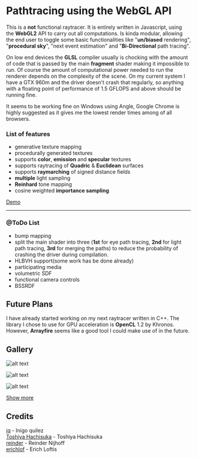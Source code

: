 # Pathtracing using the WebGL API

This is a **not** functional raytracer.
It is entirely written in Javascript, using the **WebGL2** API to carry out all computations.
Is kinda modular, allowing the end user to toggle some basic functionalities like "**un/biased** rendering", "**procedural sky**",
"next event estimation" and "**Bi-Directional** path tracing".

On low end devices the **GLSL** compiler usually is chocking with the amount of code
that is passed by the main **fragment** shader making it impossible to run.
Of course the amount of computational power needed to run the renderer depends on the complexity of the scene.
On my current system I have a GTX 960m and the driver doesn't crash that regularly, so anything with a floating point of performance of 1.5 GFLOPS and above should be running fine.

It seems to be working fine on Windows using Angle, Google Chrome is highly suggested as it gives me the lowest render times among
of all browsers.

### List of features
* generative texture mapping
* procedurally generated textures
* supports **color**, **emission** and **specular** textures
* supports raytracing of **Quadric** & **Euclidean** surfaces
* supports **raymarching** of signed distance fields
* **multiple** light sampling
* **Reinhard** tone mapping
* cosine weighted **importance sampling**

[Demo](https://cdn.rawgit.com/Mourtz/raytracer-0/e511aa60/index.html)

---

### @ToDo List
* bump mapping
* split the main shader into three (**1st** for eye path tracing, **2nd** for light path tracing, **3rd** for merging the paths) to reduce the probability of crashing the driver during compilation.
* HLBVH support(some work has be done already)
* participating media
* volumetric SDF
* functional camera controls
* BSSRDF

## Future Plans
I have already started working on my next raytracer written in C++. The library I chose to use for GPU acceleration is **OpenCL** 1.2 by Khronos.
However, **Arrayfire** seems like a good tool I could make use of in the future.

## Gallery
![alt text](https://lh3.googleusercontent.com/jTXK1CFNzp9Fg8qose2BI3qdcA1xQX1YAPDUekB7av0U4dfk777A1yy78dO1ibnvU-S4VSY0d2dOxuu6-O4g3KFd_nBECdUTmnXWKUv3Km2nxodMkS827Guhd9A_H4eOcxdzrtIS8T8I8C5xuYq20k_eUnZNNCuE6nCOLV5Ljsd9E28EFVTufcXEv4yByu4XNErTgAp_CYJIcr-_qDtNyRWwmkWSGn23iZ3h1R7wGRrXMu9aTv8vN4JEdQOfMpbgh7OKFE_I0QyU9QkEJEgwfBnbzpy3dg-7izfLb2M0oWVxAXQzIXrvIbTlc-657EPFC8MuWiA_skTwZHtfdC2n7-fXlGrPrdJqR-e1_Fsgfgm6wetNp90dmGepklehN66WH8ljT1Gxw5tKNNhhHRAH74zTJoJLOh13l3_Xo06ocE5ngBO4SUOX7e2U5mVloHk_M7F6z9DMJ_EJ3EIcYmYmNcaFnALkxoEhW9KwuULn0SGq_df3CKTn5dlfzy2ozH6u73l1tY3xfkIs-0rZIsOZ3fL1WIflwPtwyn0MP_Tc5SPknnJ1bfc6pU8n5moUmZ838NAMsNKFJsmhwOC9UsD83J5c1wJH2J4xaR6XASdo_WZZ1uDBgU4hE_Ka1GDPGc5DTBSkJO6C-8PY0UC76RNGX9dCQBPkBA8yezI=s936-no)

![alt text](https://lh3.googleusercontent.com/g3vbb8KmefWG8mxd1orXT0TauAkQAQenXuIHnN1sKt29lmzuT_FLnKdtmmtU-1w8brZqn0yXvRfE_b-vrLBXKmq9oVTJ9s1PEkrhwOOnLnL7bo7rLd1AJgpow1zoy3reEUAURux5eJO1dqQgSwBAiYXxnv-_03L1KGZsHw3fTUCc3rOKhFo8dvVa6uRMTmokfNIiIRLFpDK8QKuygLOka4i_au2_HEfLZmWtPtIaOPJMzWT9_jWhJ_lEz0HzF1HwZZR-8PkpGgNfPlvdM5syaFxEsCnHWg4dwep6yoUqHHSZaBb4MhCDx_LjNbPV89JQhhgkkDGqCewY2thD5sk2P0LfDgMv4lbR-S5iKi3YR0RxFh2iOS0TCNMW6BYFHr65jUf2TYxMBzHPL8yVIGUGqIx79tSb4p6bBpjQ2ZEgwxJi2P3u4k1yDsAJzk2HY81NuhE-kthjzeG5T4V6FcQGC7M6QWeZBUHtA0-4Cm-6KvHSJ9K7MnNU0VoIYrFilFTtt9ljKPqWIZhYdL-f1gZERb6oNV_Lv-OIm93PBHf0YCryumA_XzJIWbE1jqNky9L5S3QgPyO7RL0viT8lSmZufgsIZKqC0R_wkux5rqzFwjNA6_Cs7ZHt23xKI1PxhmWOm9Pm7oWXy2bAq26DddWxcHLKfoCrZV91oJc=s936-no)

![alt text](https://lh3.googleusercontent.com/j82WJfHnX_PdGW_bkmX77cV2FRjgH9Egr4WC6Fnt8_z_UA8Os92NNOWmc1dXoWcKahJ4TPilBaLF0okbMzES2tMqA9oLV9NleOeUPNmLrGhJe7cBnQGeDHD5tUY6ypc-4JWaqCAvYQvqohnW8h7jqQ0Z3Tgs0vd305GI_B7LOsYgXpHjncEATer3AwlI4jGlshvmXh99bCAJnpjDOo3V0XQ9O8k5acUGYB6jxpj6Ag_8bnqB7px037LZFPsLHQWOIuYgusHLlTh_GsztoWo8xczKq42ayjYEq98jk0wNauFmyZiSozI6Ut8umGJxm--_8tJpFYMvBbjHmcMCCZJgiM--6tAueOyyqcjBoWAF3YarfpxyD9Nd9kqrpy-IJcSCkhsHJns8bJFd8O97xHVuKmtp8S-okfd9JJF5uyd6DkKkIVCC5fjrvc1bWNn1Z6_T2wIDA3MJyvuCRG9Ko2h-5S1IPzM5vy4Uss0JMuZJT_UC_0E461xynUTimRMjXh2JJlx_Vm3xeS41x0rTBvIj5L52rRYSJWQgeCLdMblb37CGFVj3YDMXvPIX4FQTqrRqzDQxevMHFU6tKtCxcWMhLSXX2ekaYq3vwbd8PJDmyr3eX4R4ZUcp0L1FyijpbDeSOafUknXYVHqp51o5Il76xa1nGSInGj9psE8=s936-no)

[Show more](https://goo.gl/photos/4zafwXUs4Ph9rux48)

## Credits
[iq](http://www.iquilezles.org/) - Inigo quilez <br>
[Toshiya Hachisuka](http://www.ci.i.u-tokyo.ac.jp/~hachisuka/) - Toshiya Hachisuka <br>
[reinder](http://reindernijhoff.net/) - Reinder Nijhoff <br>
[erichlof](https://github.com/erichlof) - Erich Loftis <br>
